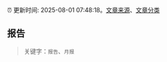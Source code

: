 :alarm_clock: 更新时间: 2025-08-01 07:48:18。[文章来源](/README.md)、[文章分类](/TAGS.md)

## 报告


> 关键字：`报告`、`月报`



